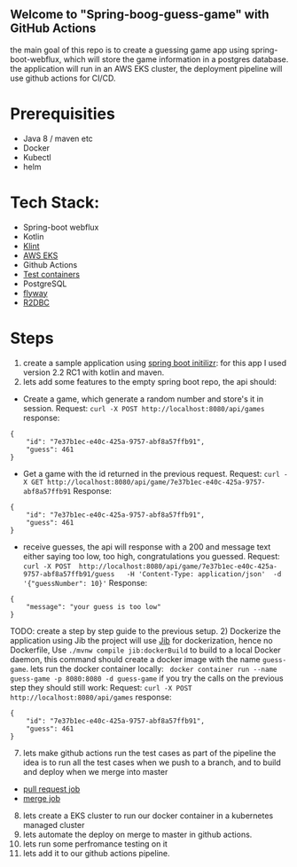 ## Welcome to "Spring-boog-guess-game" with GitHub Actions

the main goal of this repo is to create a guessing game app using spring-boot-webflux, which will store the game information in a postgres database.
the application will run in an AWS EKS cluster, the deployment pipeline will use github actions for CI/CD.

# Prerequisities
- Java 8 / maven etc
- Docker
- Kubectl
- helm
        
# Tech Stack:
- Spring-boot webflux
- Kotlin
- [Klint](https://ktlint.github.io/)
- [AWS EKS](https://aws.amazon.com/eks/)
- Github Actions
- [Test containers](testcontainers.org)
- PostgreSQL
- [flyway](https://flywaydb.org/)
- [R2DBC](https://r2dbc.io/)

# Steps
1) create a sample application using [spring boot initilizr](https://start.spring.io/): 
for this app I used version 2.2 RC1 with kotlin and maven.
2) lets add some features to the empty spring boot repo, the api should:
- Create a game, which generate a random number and store's it in session.
Request:
`curl -X POST http://localhost:8080/api/games`
response:
```
{
    "id": "7e37b1ec-e40c-425a-9757-abf8a57ffb91",
    "guess": 461
}
```
- Get a game with the id returned in the previous request.
Request:
`curl -X GET http://localhost:8080/api/game/7e37b1ec-e40c-425a-9757-abf8a57ffb91`
Response:
```
{
    "id": "7e37b1ec-e40c-425a-9757-abf8a57ffb91",
    "guess": 461
}
```
- receive guesses, the api will response with a 200 and message text either saying too low, too high, congratulations you guessed.
Request:
`curl -X POST  http://localhost:8080/api/game/7e37b1ec-e40c-425a-9757-abf8a57ffb91/guess   -H 'Content-Type: application/json'  -d '{"guessNumber": 10}'`
Response:
```
{
    "message": "your guess is too low"
}
```
TODO: create a step by step guide to the previous setup.
2) Dockerize the application using Jib
the project will use [Jib](https://github.com/GoogleContainerTools/jib) for dockerization, hence no Dockerfile, 
Use `./mvnw compile jib:dockerBuild` to build to a local Docker daemon, this command should create a docker image with the name `guess-game`.
lets run the docker container locally: ` docker container run --name guess-game -p 8080:8080 -d guess-game`
if you try the calls on the previous step they should still work: 
Request:
`curl -X POST http://localhost:8080/api/games`
response:
```
{
    "id": "7e37b1ec-e40c-425a-9757-abf8a57ffb91",
    "guess": 461
}
```
7) lets make github actions run the test cases as part of the pipeline
the idea is to run all the test cases when we push to a branch, and to build and deploy when we merge into master
 - [pull request job](.github/workflows/pullrequest.yml)
 - [merge job](.github/workflows/merge.yml)
8) lets create a EKS cluster to run our docker container in a kubernetes managed cluster
9) lets automate the deploy on merge to master in github actions.
10) lets run some perfromance testing on it
11) lets add it to our github actions pipeline.
